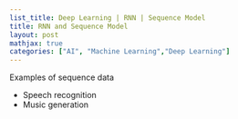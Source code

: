 ```yaml
---
list_title: Deep Learning | RNN | Sequence Model
title: RNN and Sequence Model
layout: post
mathjax: true
categories: ["AI", "Machine Learning","Deep Learning"]
---
```


Examples of sequence data

- Speech recognition
- Music generation
